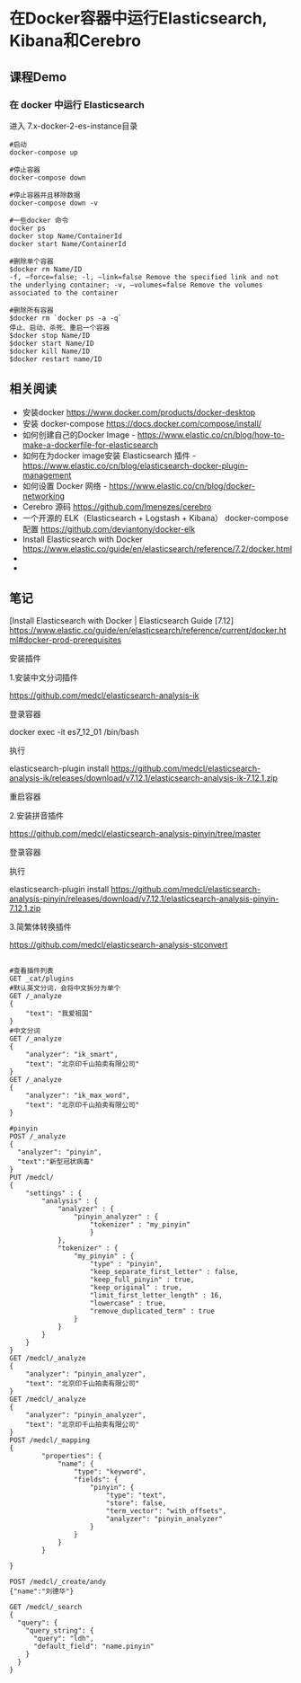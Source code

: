 # 在Docker容器中运行Elasticsearch, Kibana和Cerebro
## 课程Demo
### 在 docker 中运行 Elasticsearch
进入 7.x-docker-2-es-instance目录

```
#启动
docker-compose up

#停止容器
docker-compose down

#停止容器并且移除数据
docker-compose down -v

#一些docker 命令
docker ps
docker stop Name/ContainerId
docker start Name/ContainerId

#删除单个容器
$docker rm Name/ID
-f, –force=false; -l, –link=false Remove the specified link and not the underlying container; -v, –volumes=false Remove the volumes associated to the container

#删除所有容器
$docker rm `docker ps -a -q`  
停止、启动、杀死、重启一个容器
$docker stop Name/ID  
$docker start Name/ID  
$docker kill Name/ID  
$docker restart name/ID

```
## 相关阅读
- 安装docker  https://www.docker.com/products/docker-desktop
- 安装 docker-compose https://docs.docker.com/compose/install/
- 如何创建自己的Docker Image - https://www.elastic.co/cn/blog/how-to-make-a-dockerfile-for-elasticsearch
- 如何在为docker image安装 Elasticsearch 插件 - https://www.elastic.co/cn/blog/elasticsearch-docker-plugin-management
- 如何设置 Docker 网络 - https://www.elastic.co/cn/blog/docker-networking
- Cerebro 源码 https://github.com/lmenezes/cerebro
- 一个开源的 ELK（Elasticsearch + Logstash + Kibana） docker-compose 配置 https://github.com/deviantony/docker-elk
- Install Elasticsearch with Docker https://www.elastic.co/guide/en/elasticsearch/reference/7.2/docker.html
- 
- 

## 笔记
 [Install Elasticsearch with Docker | Elasticsearch Guide [7.12] https://www.elastic.co/guide/en/elasticsearch/reference/current/docker.html#docker-prod-prerequisites

  安装插件

1.安装中文分词插件

https://github.com/medcl/elasticsearch-analysis-ik

登录容器

docker exec -it es7_12_01  /bin/bash

执行

 elasticsearch-plugin install https://github.com/medcl/elasticsearch-analysis-ik/releases/download/v7.12.1/elasticsearch-analysis-ik-7.12.1.zip

重启容器



2.安装拼音插件

https://github.com/medcl/elasticsearch-analysis-pinyin/tree/master

登录容器

执行

 elasticsearch-plugin install https://github.com/medcl/elasticsearch-analysis-pinyin/releases/download/v7.12.1/elasticsearch-analysis-pinyin-7.12.1.zip



3.简繁体转换插件

https://github.com/medcl/elasticsearch-analysis-stconvert





```

#查看插件列表
GET _cat/plugins
#默认英文分词，会将中文拆分为单个
GET /_analyze
{
    "text": "我爱祖国"
}
#中文分词
GET /_analyze
{
    "analyzer": "ik_smart",
    "text": "北京印千山拍卖有限公司"
}
GET /_analyze
{
    "analyzer": "ik_max_word",
    "text": "北京印千山拍卖有限公司"
}

#pinyin
POST /_analyze
{
  "analyzer": "pinyin",
  "text":"新型冠状病毒"
}
PUT /medcl/ 
{
    "settings" : {
        "analysis" : {
            "analyzer" : {
                "pinyin_analyzer" : {
                    "tokenizer" : "my_pinyin"
                    }
            },
            "tokenizer" : {
                "my_pinyin" : {
                    "type" : "pinyin",
                    "keep_separate_first_letter" : false,
                    "keep_full_pinyin" : true,
                    "keep_original" : true,
                    "limit_first_letter_length" : 16,
                    "lowercase" : true,
                    "remove_duplicated_term" : true
                }
            }
        }
    }
}
GET /medcl/_analyze
{
    "analyzer": "pinyin_analyzer",
    "text": "北京印千山拍卖有限公司"
}
GET /medcl/_analyze
{
    "analyzer": "pinyin_analyzer",
    "text": "北京印千山拍卖有限公司"
}
POST /medcl/_mapping 
{
        "properties": {
            "name": {
                "type": "keyword",
                "fields": {
                    "pinyin": {
                        "type": "text",
                        "store": false,
                        "term_vector": "with_offsets",
                        "analyzer": "pinyin_analyzer"
                    }
                }
            }
        }
    
}

POST /medcl/_create/andy
{"name":"刘德华"}

GET /medcl/_search
{   
  "query": {
    "query_string": {
      "query": "ldh",
      "default_field": "name.pinyin"
    }
  }
}


```









